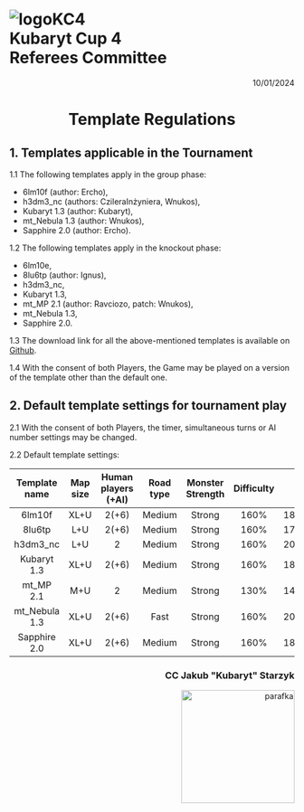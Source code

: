# ![logoKC4](link) <br>Kubaryt Cup 4 <br>Referees Committee

<p align="right">10/01/2024</p>

<h1 align="center">Template Regulations</h1>

## 1. Templates applicable in the Tournament

1.1 The following templates apply in the group phase:

- 6lm10f (author: Ercho),
- h3dm3_nc (authors: CzileraInżyniera, Wnukos),
- Kubaryt 1.3 (author: Kubaryt),
- mt_Nebula 1.3 (author: Wnukos),
- Sapphire 2.0 (author: Ercho).

1.2 The following templates apply in the knockout phase:

- 6lm10e,
- 8lu6tp (author: Ignus),
- h3dm3_nc,
- Kubaryt 1.3,
- mt_MP 2.1 (author: Ravciozo, patch: Wnukos),
- mt_Nebula 1.3,
- Sapphire 2.0.

1.3 The download link for all the above-mentioned templates is available on [Github](https://github.com/KubarytTournaments/KubarytCup/tree/Templates).

1.4 With the consent of both Players, the Game may be played on a version of the template other than the default one.

## 2. Default template settings for tournament play

2.1 With the consent of both Players, the timer, simultaneous turns or AI number settings may be changed.

2.2 Default template settings:

| Template name | Map size | Human players (+AI) | Road type | Monster Strength | Difficulty | Timer             | Simultaneous turns |
| :----:        | :----:   | :----:              | :----:    | :----:           | :----:     | :----:            | :----:             |
| 6lm10f        | XL+U     | 2(+6)               | Medium    | Strong           | 160%       | 18:00+07:00+01:15 | 121                |
| 8lu6tp        | L+U      | 2(+6)               | Medium    | Strong           | 160%       | 17:00+06:30+01:15 | 117                |
| h3dm3_nc      | L+U      | 2                   | Medium    | Strong           | 160%       | 20:00+07:00+01:15 | 115                |
| Kubaryt 1.3   | XL+U     | 2(+6)               | Medium    | Strong           | 160%       | 18:00+07:00+01:15 | 122                |
| mt_MP 2.1     | M+U      | 2                   | Medium    | Strong           | 130%       | 14:00+06:00+01:15 | 116                |
| mt_Nebula 1.3 | XL+U     | 2(+6)               | Fast      | Strong           | 160%       | 20:00+07:30+01:15 | 117                |
| Sapphire 2.0 | XL+U     | 2(+6)               | Medium    | Strong           | 160%       | 18:00+07:00+01:15 | 121                |

### <p align="right">CC Jakub "Kubaryt" Starzyk</p>
<div align="right"><img src="https://media.discordapp.net/attachments/1022538414328913930/1136284542727110656/image-removebg-preview_3.png" alt="parafka" style="height: auto; width :200px; float:right;"/></div>
